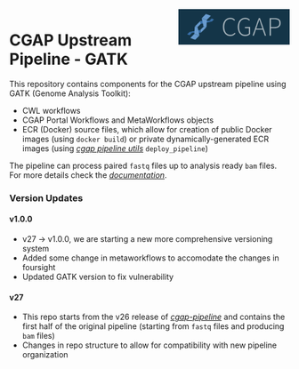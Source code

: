 <img src="https://github.com/dbmi-bgm/cgap-pipeline/blob/master/docs/images/cgap_logo.png" width="200" align="right">

# CGAP Upstream Pipeline - GATK

This repository contains components for the CGAP upstream pipeline using GATK (Genome Analysis Toolkit):

  * CWL workflows
  * CGAP Portal Workflows and MetaWorkflows objects
  * ECR (Docker) source files, which allow for creation of public Docker images (using `docker build`) or private dynamically-generated ECR images (using [*cgap pipeline utils*](https://github.com/dbmi-bgm/cgap-pipeline-utils/) `deploy_pipeline`)

The pipeline can process paired `fastq` files up to analysis ready `bam` files.
For more details check the [*documentation*](https://cgap-pipeline-main.readthedocs.io/en/latest/Pipelines/Upstream/upstream_GATK/index-upstream_GATK.html "upstream pipeline GATK").

### Version Updates

#### v1.0.0
* v27 -> v1.0.0, we are starting a new more comprehensive versioning system
* Added some change in metaworkflows to accomodate the changes in foursight
* Updated GATK version to fix vulnerability

#### v27
* This repo starts from the v26 release of [*cgap-pipeline*](https://github.com/dbmi-bgm/cgap-pipeline) and contains the first half of the original pipeline (starting from `fastq` files and producing `bam` files)
* Changes in repo structure to allow for compatibility with new pipeline organization
